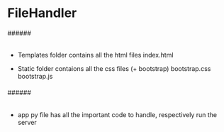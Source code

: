 # FileHandler

###### ###### ######
 - Templates folder contains all the html files
	index.html

 - Static folder contaions all the css files (+ bootstrap)
	bootstrap.css
	bootstrap.js

###### ###### ######
 - app py file has all the important code to handle, respectively run the server
